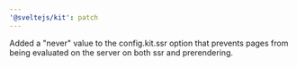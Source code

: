```yaml
---
'@sveltejs/kit': patch
---
```


Added a "never" value to the config.kit.ssr option that prevents pages from being evaluated on the server on both ssr and prerendering.
